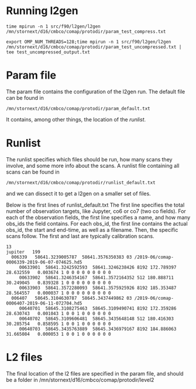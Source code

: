 # Running l2gen
```
time mpirun -n 1 src/f90/l2gen/l2gen /mn/stornext/d16/cmbco/comap/protodir/param_test_compress.txt
```

```
export OMP_NUM_THREADS=128;time mpirun -n 1 src/f90/l2gen/l2gen /mn/stornext/d16/cmbco/comap/protodir/param_test_uncompressed.txt | tee test_uncompressed_output.txt
```



# Param file
The param file contains the configuration of the l2gen run. The default file can be found in 
```
/mn/stornext/d16/cmbco/comap/protodir/param_default.txt
```
It contains, among other things, the location of the *runlist*.

# Runlist
The runlist specifies which files should be run, how many scans they involve, and some more info about the scans.
A runlist file containing all scans can be found in 
```
/mn/stornext/d16/cmbco/comap/protodir/runlist_default.txt
```
and we can dissect it to get a l2gen on a smaller set of files.

Below is the first lines of runlist_default.txt
The first line specifies the total number of observation targets, like Jupyter, co6 or co7 (two co fields).
For each of the observation fields, the first line specifies a name, and how many obs_ids the field contains.
For each obs_id, the first line contains the actual obs_id, the start and end-time, as well as a filename.
Then, the specific scans follow. The first and last are typically calibration scans.
```
13 
jupiter   199 
  006339   58641.3239005787  58641.3576350383 03 /2019-06/comap-0006339-2019-06-07-074625.hd5 
     00633901  58641.3242592593  58641.3246238426 8192 172.789397  28.632559   0.003674 1 0 0 0 0 0 0 0 0 0  
     00633902  58641.3246354167  58641.3572164352 512 180.888711  30.249045   0.839328 1 0 0 0 0 0 0 0 0 0  
     00633903  58641.3572280093  58641.3575925926 8192 185.353487  28.564557   0.000037 1 0 0 0 0 0 0 0 0 0  
  006407   58645.3104630787  58645.3437449862 03 /2019-06/comap-0006407-2019-06-11-072704.hd5 
     00640701  58645.3108275463  58645.3109490741 8192 172.359286  28.630743   0.001043 1 0 0 1 0 0 0 0 0 0  
     00640702  58645.3109606481  58645.3435648148 512 180.416303  30.285754   0.858595 1 0 0 1 0 0 0 0 0 0  
     00640703  58645.3435763889  58645.3436979167 8192 184.886063  31.665084   0.000053 1 0 0 1 0 0 0 0 0 0  
```


# L2 files
The final location of the l2 files are specified in the param file, and should be a folder in
/mn/stornext/d16/cmbco/comap/protodir/level2